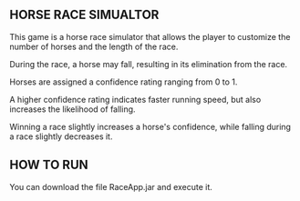 ## HORSE RACE SIMUALTOR ##

This game is a horse race simulator that allows the player to customize the number of horses and the length of the race. 

During the race, a horse may fall, resulting in its elimination from the race. 

Horses are assigned a confidence rating ranging from 0 to 1. 

A higher confidence rating indicates faster running speed, but also increases the likelihood of falling. 

Winning a race slightly increases a horse's confidence, while falling during a race slightly decreases it.

## HOW TO RUN ##

You can download the file RaceApp.jar and execute it.
